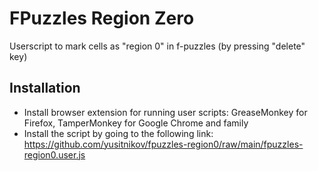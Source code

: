 # FPuzzles Region Zero
Userscript to mark cells as "region 0" in f-puzzles (by pressing "delete" key)

## Installation
- Install browser extension for running user scripts: GreaseMonkey for Firefox, TamperMonkey for Google Chrome and family
- Install the script by going to the following link: https://github.com/yusitnikov/fpuzzles-region0/raw/main/fpuzzles-region0.user.js

